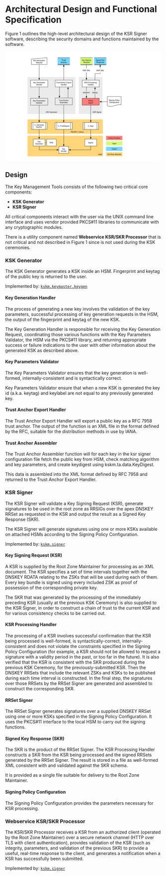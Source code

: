 # Architectural Design and Functional Specification

Figure 1 outlines the high-level architectural design of the KSR Signer
software, describing the security domains and functions maintained by the
software.

![Figure 1: Architectural overview of the KSR Signer software][figure1]

[figure1]: ksr-signer.svg "Architectural overview of the KSR Signer software"

## Design

The Key Management Tools consists of the following two critical core components:

- **KSK Generator**
- **KSR Signer**

All critical components interact with the user via the UNIX command line
interface and uses vendor provided PKCS#11 libraries to communicate with any
cryptographic modules.

There is a utility component named **Webservice KSR/SKR Processor** that is not
critical and not described in Figure 1 since is not used during the KSK
ceremonies.


### KSK Generator

The KSK Generator generates a KSK inside an HSM. Fingerprint and keytag of the
public key is returned to the user.

Implemented by: [`kskm.keymaster.keygen`](../src/kskm/keymaster/keygen.py)

#### Key Generation Handler

The process of generating a new key involves the validation of the key
parameters, successful processing of key generation requests in the HSM, the
output of the fingerprint and keytag of the new KSK.

The Key Generation Handler is responsible for receiving the Key Generation
Request, coordinating those various functions with the Key Parameters
Validator, the HSM via the PKCS#11 library, and returning appropriate success
or failure indications to the user with other information about the generated
KSK as described above.

#### Key Parameters Validator

The Key Parameters Validator ensures that the key generation is well-formed,
internally-consistent and is syntactically correct.

Key Parameters Validator ensure that when a new KSK is generated the key id
(a.k.a. keytag) and keylabel are not equal to any previously generated key.

#### Trust Anchor Export Handler

The Trust Anchor Export Handler will export a public key as a RFC 7958 trust 
anchor. The output of the function is an XML file in the format defined
by the RFC, suitable for the distribution methods in use by IANA.

#### Trust Anchor Assembler

The Trust Anchor Assembler function will for each key in the ksr signer 
configuration file fetch the public key from HSM, check matching algorithm 
and key parameters, and create keydigest using kskm.ta.data.KeyDigest.

This data is assembled into the XML format defined by RFC 7958 and returned
to the Trust Anchor Export Handler.


### KSR Signer

The KSR Signer will validate a Key Signing Request (KSR), generate signatures
to be used in the root zone as RRSIGs over the apex DNSKEY RRSet as requested
in the KSR and output the result as a Signed Key Response (SKR).

The KSR Signer will generate signatures using one or more KSKs available on
attached HSMs according to the Signing Policy Configuration.

Implemented by: [`kskm.signer`](../src/kskm/signer/)

#### Key Signing Request (KSR)

A KSR is supplied by the Root Zone Maintainer for processing as an XML
document. The KSR specifies a set of time intervals together with the DNSKEY
RDATA relating to the ZSKs that will be used during each of them. Every key
bundle is signed using every included ZSK as proof of possession of the
corresponding private key.

The SKR that was generated by the processing of the immediately preceding KSR
(usually at the previous KSK Ceremony) is also supplied to the KSR Signer, in
order to construct a chain of trust to the current KSR and for various
consistency checks to be carried out.

#### KSR Processing Handler

The processing of a KSR involves successful confirmation that the KSR being
processed is well-formed, is syntactically-correct, internally-consistent and
does not violate the constraints specified in the Signing Policy Configuration
(for example, a KSR should not be allowed to request a signature with a
validity period in the past, or too far in the future). It is also verified
that the KSR is consistent with the SKR produced during the previous KSK
Ceremony, for the previously-submitted KSR. Then the DNSKEY RRSets that include
the relevant ZSKs and KSKs to be published during each time interval is
constructed. In the final step, the signatures over those RRSets by the RRSet
Signer are generated and assembled to construct the corresponding SKR.

#### RRSet Signer

The RRSet Signer generates signatures over a supplied DNSKEY RRSet using one or
more KSKs specified in the Signing Policy Configuration. It uses the PKCS#11
interface to the local HSM to carry out the signing functions.

#### Signed Key Response (SKR)

The SKR is the product of the RRSet Signer. The KSR Processing Handler
constructs a SKR from the KSR being processed and the signed RRSets generated
by the RRSet Signer. The result is stored in a file as well-formed XML
consistent with and validated against the SKR schema.

It is provided as a single file suitable for delivery to the Root Zone
Maintainer.

#### Signing Policy Configuration

The Signing Policy Configuration provides the parameters necessary for KSR
processing.


### Webservice KSR/SKR Processor

The KSR/SKR Processor receives a KSR from an authorized client (operated by the
Root Zone Maintainer) over a secure network channel (HTTP over TLS with client
authentication), provides validation of the KSR (such as integrity, parameters,
and validation of the previous SKR) to provide a useful, real-time response to
the client, and generates a notification when a KSR has successfully been
submitted.

Implemented by: [`kskm.signer`](../src/kskm/wksr/)
